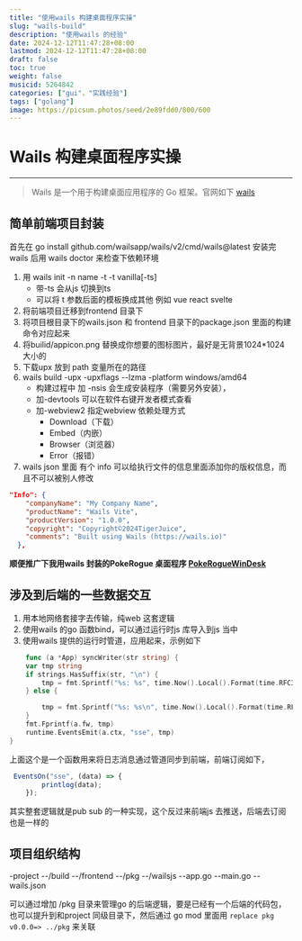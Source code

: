 ```yaml
---
title: "使用wails 构建桌面程序实操"
slug: "wails-build"
description: "使用wails 的经验"
date: 2024-12-12T11:47:28+08:00
lastmod: 2024-12-12T11:47:28+08:00
draft: false
toc: true
weight: false
musicid: 5264842
categories: ["gui"，"实践经验"]
tags: ["golang"]
image: https://picsum.photos/seed/2e89fdd0/800/600
---
```


# Wails 构建桌面程序实操
***********
> Wails 是一个用于构建桌面应用程序的 Go 框架。官网如下 [wails](https://wails.io/)

## 简单前端项目封装
首先在 go install github.com/wailsapp/wails/v2/cmd/wails@latest 安装完wails 后用 wails doctor 来检查下依赖环境
1. 用 wails init -n name -t  -t vanilla[-ts]    
   -  带-ts 会从js 切换到ts
   -  可以将 t 参数后面的模板换成其他 例如 vue react svelte
2. 将前端项目迁移到frontend 目录下
3. 将项目根目录下的wails.json 和 frontend 目录下的package.json 里面的构建命令对应起来
4. 将builid/appicon.png 替换成你想要的图标图片，最好是无背景1024*1024 大小的
5. 下载upx 放到 path 变量所在的路径
6. wails build  -upx -upxflags  --lzma -platform windows/amd64   
   - 构建过程中 加 -nsis 会生成安装程序（需要另外安装），
   - 加-devtools 可以在软件右键开发者模式查看
   - 加-webview2 指定webview 依赖处理方式
     - Download（下载）
     - Embed（内嵌）
     - Browser（浏览器）
     - Error（报错）
7. wails json 里面 有个 info 可以给执行文件的信息里面添加你的版权信息，而且不可以被别人修改
```json
"Info": {
    "companyName": "My Company Name",
    "productName": "Wails Vite",
    "productVersion": "1.0.0",
    "copyright": "Copyright©2024TigerJuice",
    "comments": "Built using Wails (https://wails.io)"
  },
```
**顺便推广下我用wails 封装的PokeRogue 桌面程序  [PokeRogueWinDesk](https://github.com/daidaiJ/PokeRogueWinDesk)**
## 涉及到后端的一些数据交互
1. 用本地网络套接字去传输，纯web 这套逻辑
2. 使用wails 的go 函数bind，可以通过运行时js 库导入到js 当中 
3. 使用wails 提供的运行时管道，应用起来，示例如下
```go
    func (a *App) syncWriter(str string) {
	var tmp string
	if strings.HasSuffix(str, "\n") {
		tmp = fmt.Sprintf("%s: %s", time.Now().Local().Format(time.RFC3339), str)
	} else {

		tmp = fmt.Sprintf("%s: %s\n", time.Now().Local().Format(time.RFC3339), str)
	}
	fmt.Fprintf(a.fw, tmp)
	runtime.EventsEmit(a.ctx, "sse", tmp)
}
```
上面这个是一个函数用来将日志消息通过管道同步到前端，前端订阅如下，
```js
 EventsOn("sse", (data) => {
        printlog(data);
    });
```
其实整套逻辑就是pub sub 的一种实现，这个反过来前端js 去推送，后端去订阅也是一样的
## 项目组织结构
-project
--/build
--/frontend
--/pkg 
--/wailsjs
--app.go
--main.go
--wails.json

可以通过增加 /pkg 目录来管理go 的后端逻辑，要是已经有一个后端的代码包，也可以提升到和project 同级目录下，然后通过 go mod 里面用 `replace pkg v0.0.0=> ../pkg` 来关联
